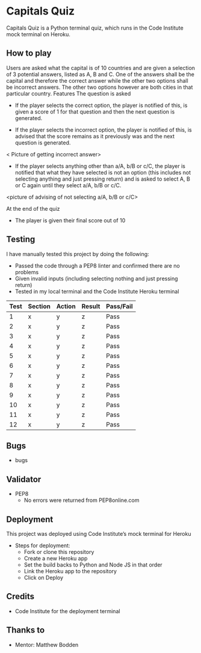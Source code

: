 # Capitals Quiz 
Capitals Quiz is a Python terminal quiz, which runs in the Code Institute mock terminal on Heroku. 

<Here is the live version of the project>

<Picture of the multiple screens here> 

## How to play 
Users are asked what the capital is of 10 countries and are given a selection of 3 potential answers, listed as A, B and C. One of the answers shall be the capital and therefore the correct answer while the other two options shall be incorrect answers. The other two options however are both cities in that particular country. 
Features 
The question is asked 
-	If the player selects the correct option, the player is notified of this, is given a score of 1 for that question and then the next question is generated.  

<Picture of getting correct answer>

-	If the player selects the incorrect option, the player is notified of this, is advised that the score remains as it previously was and the next question is generated. 

< Picture of getting incorrect answer>

-	If the player selects anything other than a/A, b/B or c/C, the player is notified that what they have selected is not an option (this includes not selecting anything and just pressing return) and is asked to select A, B or C again until they select a/A, b/B or c/C. 

<picture of advising of not selecting a/A, b/B or c/C>

At the end of the quiz
-	The player is given their final score out of 10

## Testing 
I have manually tested this project by doing the following: 
-	Passed the code through a PEP8 linter and confirmed there are no problems
-	Given invalid inputs (including selecting nothing and just pressing return) 
-	Tested in my local terminal and the Code Institute Heroku terminal 

| Test  | Section  | Action  | Result  | Pass/Fail  |
|---|---|---|---|---|
| 1  |  x | y   | z  | Pass  |
| 2  |  x | y  |  z | Pass  |
| 3  |  x | y   | z  |  Pass |
| 4  |  x  | y   | z   | Pass  |
| 5 | x  | y   | z   | Pass  |
| 6 |  x  | y   | z  |  Pass |
|  7 |  x  | y   |z   |  Pass |
| 8  |  x  | y  | z  | Pass  |
| 9  |  x  | y  | z  | Pass  |
|  10 | x   | y  | z  |  Pass |
| 11  |  x  |  y | z |  Pass |
| 12  |  x  | y | z |  Pass |


## Bugs 
-	bugs 

## Validator 
-	PEP8 
    -	No errors were returned from PEP8online.com

## Deployment 
This project was deployed using Code Institute’s mock terminal for Heroku
-	Steps for deployment: 
    -	Fork or clone this repository 
	- Create a new Heroku app
	- Set the build backs to Python and Node JS in that order
	- Link the Heroku app to the repository
	- Click on Deploy

## Credits 
-	Code Institute for the deployment terminal 

## Thanks to
-	Mentor: Matthew Bodden 

